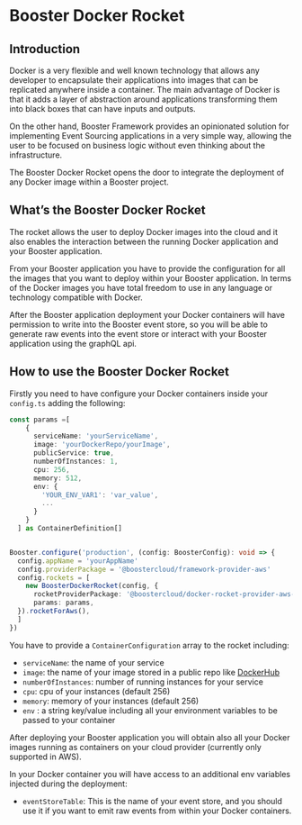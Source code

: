 # Booster Docker Rocket

## Introduction
Docker is a very flexible and well known technology that allows any developer to encapsulate their applications into images that can be replicated anywhere inside a container. The main advantage of Docker is that it adds a layer of abstraction around applications transforming them into black boxes that can have inputs and outputs. 

On the other hand, Booster Framework provides an opinionated solution for implementing Event Sourcing applications in a very simple way, allowing the user to be focused on business logic without even thinking about the infrastructure. 

The Booster Docker Rocket opens the door to integrate the deployment of any Docker image within a Booster project.

## What’s the Booster Docker Rocket
The rocket allows the user to deploy Docker images into the cloud and it also enables the interaction between the running Docker application and your Booster application.

From your Booster application you have to provide the configuration for all the images that you want to deploy within your Booster application. In terms of the Docker images you have total freedom to use in any language or technology compatible with Docker. 

After the Booster application deployment your Docker containers will have permission to write into the Booster event store, so you will be able to generate raw events into the event store or interact with your Booster application using the graphQL api.

## How to use the Booster Docker Rocket
Firstly you need to have configure your Docker containers inside your `config.ts` adding the following:

``` typescript
const params =[
    {
      serviceName: 'yourServiceName',
      image: 'yourDockerRepo/yourImage',
      publicService: true,
      numberOfInstances: 1,
      cpu: 256,
      memory: 512,
      env: {
        'YOUR_ENV_VAR1': 'var_value',
        ...
      }
    }
  ] as ContainerDefinition[]


Booster.configure('production', (config: BoosterConfig): void => {
  config.appName = 'yourAppName'
  config.providerPackage = '@boostercloud/framework-provider-aws'
  config.rockets = [
    new BoosterDockerRocket(config, {
      rocketProviderPackage: '@boostercloud/docker-rocket-provider-aws-infrastructure',
      params: params,
  }).rocketForAws(),
  ]
})
```

You have to provide a `ContainerConfiguration` array to the rocket including:

* `serviceName`: the name of your service
* `image`: the name of your image stored in a public repo like [DockerHub](https://hub.docker.com/)
* `numberOfInstances`: number of running instances for your service
* `cpu`: cpu of your instances (default 256)
* `memory`: memory of your instances (default 256)
* `env` :  a string key/value including all your environment variables to be passed to your container

After deploying your Booster application you will obtain also all your Docker images running as containers on your cloud provider (currently only supported in AWS).

In your Docker container you will have access to an additional env variables injected during the deployment:

* `eventStoreTable`: This is the name of your event store,  and you should use it if you want to emit raw events from within your Docker containers. 



